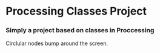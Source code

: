 # Processing Classes Project
### Simply a project based on classes in Proccessing  
Circlular nodes bump around the screen.
